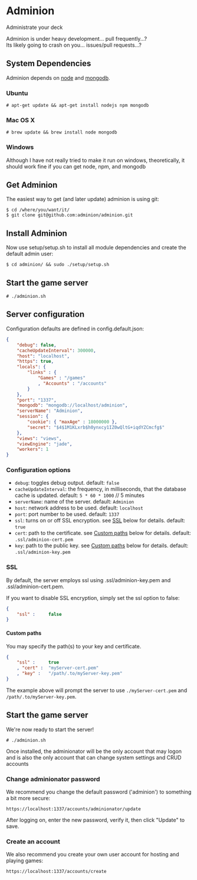 Adminion
========

Administrate your deck

Adminion is under heavy development... pull frequently...?  
Its likely going to crash on you... issues/pull requests...?

## System Dependencies
Adminion depends on [node](http://nodejs.org) and [mongodb](http://www.mongodb.org).  

### Ubuntu

	# apt-get update && apt-get install nodejs npm mongodb

### Mac OS X

	# brew update && brew install node mongodb

### Windows 
Although I have not really tried to make it run on windows, theoretically, it should work fine if you can get node, npm, and mongodb

## Get Adminion
The easiest way to get (and later update) adminion is using git:

	$ cd /where/you/want/it/
	$ git clone git@github.com:adminion/adminion.git

## Install Adminion
Now use setup/setup.sh to install all module dependencies and create the default admin user:

	$ cd adminion/ && sudo ./setup/setup.sh
	
## Start the game server

	# ./adminion.sh

## Server configuration
Configuration defaults are defined in config.default.json:

```json
{
    "debug": false,
    "cacheUpdateInterval": 300000, 
    "host": "localhost", 
    "https": true,
    "locals": {
        "links" : {
            "Games" : "/games"
            , "Accounts" : "/accounts"
        }
    },
    "port": "1337",
    "mongodb": "mongodb://localhost/adminion",
    "serverName": "Adminion",
    "session": {
        "cookie": { "maxAge" : 18000000 }, 
        "secret": "$4$1M1KLxrb$h0ynxcy1IZ0wQltG+iqdYZCmcfg$"
    },
    "views": "views",
    "viewEngine": "jade",
    "workers": 1
}
```

### Configuration options

* `debug`: toggles debug output. default: `false`
* `cacheUpdateInterval`: the frequency, in milliseconds, that the database cache is updated. default: `5 * 60 * 1000` // 5 minutes
* `serverName`: name of the server. default: `Adminion`
* `host`: network address to be used. default: `localhost`
* `port`: port number to be used. default: `1337`
* `ssl`: turns on or off SSL encryption. see [SSL](http://github.com/adminion/adminion#ssl) below for details. default: `true`
* `cert`: path to the certificate. see [Custom paths](http://github.com/adminion/adminion#custom-paths) below for details. default: `.ssl/adminion-cert.pem`
* `key`: path to the public key. see [Custom paths](http://github.com/adminion/adminion#custom-paths) below for details. default: `.ssl/adminion-key.pem`

### SSL
By default, the server employs ssl using .ssl/adminion-key.pem and .ssl/adminion-cert.pem.

If you want to disable SSL encryption, simply set the ssl option to false:
```json
{
	"ssl" :		false
}
```

#### Custom paths
You may specify the path(s) to your key and certificate. 
```json
{
	"ssl" :		true
	, "cert" : 	"myServer-cert.pem"
	, "key" : 	"/path/.to/myServer-key.pem"
}
```
The example above will prompt the server to use `./myServer-cert.pem` and `/path/.to/myServer-key.pem`.
	
## Start the game server
We're now ready to start the server!

	# ./adminion.sh

Once installed, the adminionator will be the only account that may logon and is also the only account that can change system settings and CRUD accounts

### Change adminionator password
We recommend you change the default password ('adminion') to something a bit more secure:

	https://localhost:1337/accounts/adminionator/update

After logging on, enter the new password, verify it, then click "Update" to save. 

### Create an account
We also recommend you create your own user account for hosting and playing games:

	https://localhost:1337/accounts/create
	
